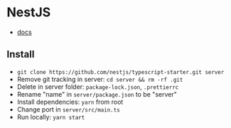 # NestJS

- [docs](https://docs.nestjs.com/)

## Install

- `git clone https://github.com/nestjs/typescript-starter.git server`
- Remove git tracking in server: `cd server && rm -rf .git`
- Delete in server folder: `package-lock.json`, `.prettierrc`
- Rename "name" in `server/package.json` to be "server"
- Install dependencies: `yarn` from root
- Change port in `server/src/main.ts`
- Run locally: `yarn start`
